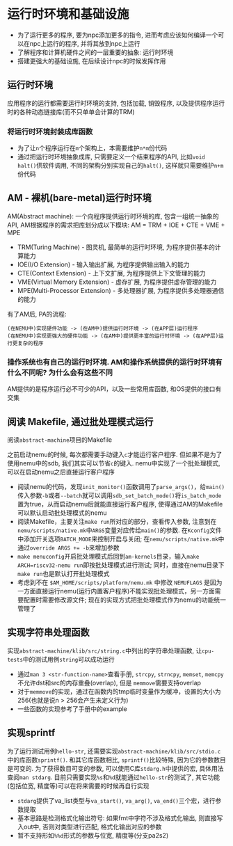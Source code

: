 # 运行时环境和基础设施
- 为了运行更多的程序, 要为npc添加更多的指令, 进而考虑应该如何编译一个可以在npc上运行的程序, 并将其放到npc上运行
- 了解程序和计算机硬件之间的一层重要的抽象: 运行时环境
- 搭建更强大的基础设施, 在后续设计npc的时候发挥作用

## 运行时环境
应用程序的运行都需要运行时环境的支持, 包括加载, 销毁程序, 以及提供程序运行时的各种动态链接库(而不只单单会计算的TRM)

### 将运行时环境封装成库函数
- 为了让`n`个程序运行在`m`个架构上，本需要维护`n*m`份代码
- 通过把运行时环境抽象成库, 只需要定义一个结束程序的API, 比如`void halt()`供软件调用, 不同的架构分别实现自己的`halt()`, 这样就只需要维护`n+m`份代码

## AM - 裸机(bare-metal)运行时环境
AM(Abstract machine): 一个向程序提供运行时环境的库, 包含一组统一抽象的API, AM根据程序的需求把库划分成以下模块: AM = TRM + IOE + CTE + VME + MPE
- TRM(Turing Machine) - 图灵机, 最简单的运行时环境, 为程序提供基本的计算能力
- IOE(I/O Extension) - 输入输出扩展, 为程序提供输出输入的能力
- CTE(Context Extension) - 上下文扩展, 为程序提供上下文管理的能力
- VME(Virtual Memory Extension) - 虚存扩展, 为程序提供虚存管理的能力
- MPE(Multi-Processor Extension) - 多处理器扩展, 为程序提供多处理器通信的能力

有了AM后, PA的流程:
```
(在NEMU中)实现硬件功能 -> (在AM中)提供运行时环境 -> (在APP层)运行程序
(在NEMU中)实现更强大的硬件功能 -> (在AM中)提供更丰富的运行时环境 -> (在APP层)运行更复杂的程序
```

### 操作系统也有自己的运行时环境. AM和操作系统提供的运行时环境有什么不同呢? 为什么会有这些不同
AM提供的是程序运行必不可少的API，以及一些常用库函数, 和OS提供的接口有交集

## 阅读 Makefile, 通过批处理模式运行
阅读`abstract-machine`项目的Makefile

之前启动nemu的时候, 每次都需要手动键入`c`才能运行客户程序. 但如果不是为了使用nemu中的sdb, 我们其实可以节省`c`的键入. nemu中实现了一个批处理模式, 可以在启动nemu之后直接运行客户程序

- 阅读nemu的代码，发现`init_monitor()`函数调用了`parse_args()`，给`main()`传入参数`-b`或者`--batch`就可以调用`sdb_set_batch_mode()`将`is_batch_mode`置为true，从而启动nemu后就能直接运行客户程序, 使得通过AM的Makefile可以默认启动批处理模式的nemu
- 阅读Makefile，主要关注`make run`所对应的部分，查看传入参数, 注意到在`nemu/scripts/native.mk`中`ARGS`变量对应传给`main()`的参数. 在`Kconfig`文件中添加开关选项`BATCH_MODE`来控制开启与关闭; 在`nemu/scripts/native.mk`中通过`override ARGS += -b`来增加参数
- `make menuconfig`开启批处理模式后回到`am-kernels`目录，输入`make ARCH=riscv32-nemu run`即按批处理模式进行测试; 同时，直接在nemu目录下`make run`也是默认打开批处理模式
- 考虑到不在 `$AM_HOME/scripts/platform/nemu.mk` 中修改 `NEMUFLAGS` 是因为一方面直接运行nemu(运行内置客户程序)不能实现批处理模式，另一方面需要配置时需要修改源文件; 现在的实现方式把批处理模式作为nemu的功能统一管理了

## 实现字符串处理函数
实现`abstract-machine/klib/src/string.c`中列出的字符串处理函数, 让`cpu-tests`中的测试用例`string`可以成功运行

- 通过`man 3 <str-function-name>`查看手册, `strcpy`, `strncpy`, `memset`, `memcpy`不允许dst和src的内存重叠(overlap), 但是 `memmove`需要支持overlap
- 对于`memmove`的实现，通过在函数内的tmp临时变量作为缓冲，设置的大小为256(也就是说n > 256会产生未定义行为)
- 一些函数的实现参考了手册中的example

## 实现sprintf
为了运行测试用例`hello-str`, 还需要实现`abstract-machine/klib/src/stdio.c`中的库函数`sprintf()`. 和其它库函数相比, `sprintf()`比较特殊, 因为它的参数数目是可变的. 为了获得数目可变的参数, 可以使用C库`stdarg.h`中提供的宏, 具体用法查阅`man stdarg`. 目前只需要实现`%s`和`%d`就能通过`hello-str`的测试了, 其它功能(包括位宽, 精度等)可以在将来需要的时候再自行实现

- `stdarg`提供了va_list类型与`va_start()`, `va_arg()`, `va_end()`三个宏，进行参数提取
- 基本思路是检测格式化输出符号: 如果fmt中字符不涉及格式化输出, 则直接写入out中, 否则对类型进行匹配, 格式化输出对应的参数
- 暂不支持形如`%%d`形式的参数与位宽, 精度等(分支pa2s2)